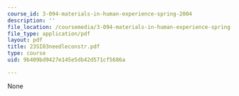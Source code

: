 ```yaml
---
course_id: 3-094-materials-in-human-experience-spring-2004
description: ''
file_location: /coursemedia/3-094-materials-in-human-experience-spring-2004/9b409bd9427e145e5db42d571cf5686a_23SI03needleconstr.pdf
file_type: application/pdf
layout: pdf
title: 23SI03needleconstr.pdf
type: course
uid: 9b409bd9427e145e5db42d571cf5686a

---
```

None